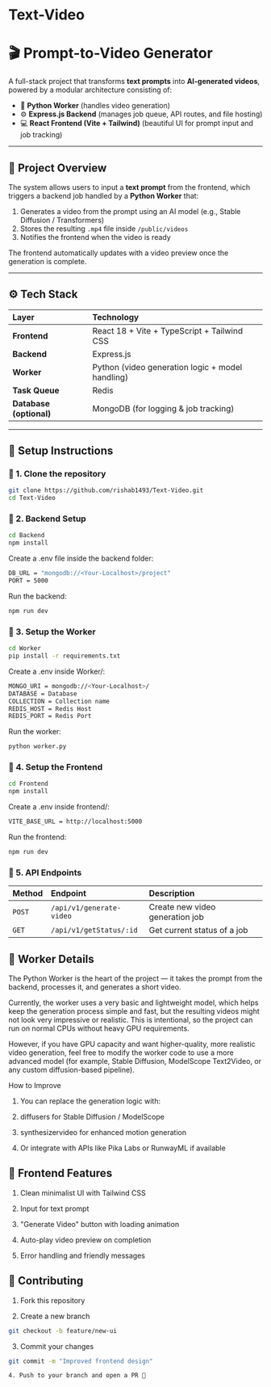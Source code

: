 # Text-Video

# 🎬 Prompt-to-Video Generator

A full-stack project that transforms **text prompts** into **AI-generated videos**, powered by a modular architecture consisting of:

- 🧠 **Python Worker** (handles video generation)
- ⚙️ **Express.js Backend** (manages job queue, API routes, and file hosting)
- 💻 **React Frontend (Vite + Tailwind)** (beautiful UI for prompt input and job tracking)

---

## 🧩 Project Overview

The system allows users to input a **text prompt** from the frontend, which triggers a backend job handled by a **Python Worker** that:

1. Generates a video from the prompt using an AI model (e.g., Stable Diffusion / Transformers)
2. Stores the resulting `.mp4` file inside `/public/videos`
3. Notifies the frontend when the video is ready

The frontend automatically updates with a video preview once the generation is complete.

---

## ⚙️ Tech Stack

| Layer                   | Technology                                       |
| :---------------------- | :----------------------------------------------- |
| **Frontend**            | React 18 + Vite + TypeScript + Tailwind CSS      |
| **Backend**             | Express.js                                       |
| **Worker**              | Python (video generation logic + model handling) |
| **Task Queue**          | Redis                                            |
| **Database (optional)** | MongoDB (for logging & job tracking)             |

---

## 🚀 Setup Instructions

### 🔹 1. Clone the repository

```bash
git clone https://github.com/rishab1493/Text-Video.git
cd Text-Video
```

### 🔹 2. Backend Setup

```bash
cd Backend
npm install
```

Create a .env file inside the backend folder:

```bash
DB_URL = "mongodb://<Your-Localhost>/project"
PORT = 5000
```

Run the backend:

```bash
npm run dev
```

### 🔹 3. Setup the Worker

```bash
cd Worker
pip install -r requirements.txt
```

Create a .env inside Worker/:

```bash
MONGO_URI = mongodb://<Your-Localhost>/
DATABASE = Database
COLLECTION = Collection name
REDIS_HOST = Redis Host
REDIS_PORT = Redis Port
```

Run the worker:

```bash
python worker.py
```

### 🔹 4. Setup the Frontend

```bash
cd Frontend
npm install
```

Create a .env inside frontend/:

```bash
VITE_BASE_URL = http://localhost:5000
```

Run the frontend:

```bash
npm run dev
```

### 🔹 5. API Endpoints

| Method | Endpoint                 | Description                     |
| :----- | :----------------------- | :------------------------------ |
| `POST` | `/api/v1/generate-video` | Create new video generation job |
| `GET`  | `/api/v1/getStatus/:id`  | Get current status of a job     |

## 🧠 Worker Details

The Python Worker is the heart of the project — it takes the prompt from the backend, processes it, and generates a short video.

Currently, the worker uses a very basic and lightweight model, which helps keep the generation process simple and fast, but the resulting videos might not look very impressive or realistic.
This is intentional, so the project can run on normal CPUs without heavy GPU requirements.

However, if you have GPU capacity and want higher-quality, more realistic video generation, feel free to modify the worker code to use a more advanced model (for example, Stable Diffusion, ModelScope Text2Video, or any custom diffusion-based pipeline).

How to Improve

1. You can replace the generation logic with:

2. diffusers for Stable Diffusion / ModelScope

3. synthesizervideo for enhanced motion generation

4. Or integrate with APIs like Pika Labs or RunwayML if available

## 🎨 Frontend Features

1. Clean minimalist UI with Tailwind CSS

2. Input for text prompt

3. "Generate Video" button with loading animation

4. Auto-play video preview on completion

5. Error handling and friendly messages

## 🤝 Contributing

1. Fork this repository

2. Create a new branch

```bash
git checkout -b feature/new-ui
```

3. Commit your changes

```bash
git commit -m "Improved frontend design"
```

```bash
4. Push to your branch and open a PR 🚀
```
